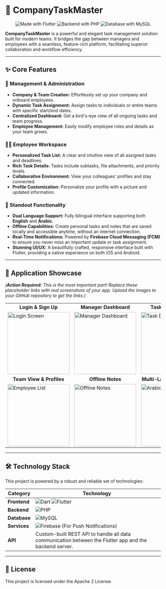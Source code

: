 # 🏢 CompanyTaskMaster

<p align="center">
  <img src="https://img.shields.io/badge/Made%20with-Flutter-02569B.svg?style=for-the-badge&logo=flutter&logoColor=white" alt="Made with Flutter">
  <img src="https://img.shields.io/badge/Backend-PHP-777BB4.svg?style=for-the-badge&logo=php&logoColor=white" alt="Backend with PHP">
  <img src="https://img.shields.io/badge/Database-MySQL-005C84.svg?style=for-the-badge&logo=mysql&logoColor=white" alt="Database with MySQL">
</p>

**CompanyTaskMaster** is a powerful and elegant task management solution built for modern teams. It bridges the gap between managers and employees with a seamless, feature-rich platform, facilitating superior collaboration and workflow efficiency.

---

## ✨ Core Features

### 👑 Management & Administration
- **Company & Team Creation:** Effortlessly set up your company and onboard employees.
- **Dynamic Task Assignment:** Assign tasks to individuals or entire teams with specific start/end dates.
- **Centralized Dashboard:** Get a bird's-eye view of all ongoing tasks and team progress.
- **Employee Management:** Easily modify employee roles and details as your team grows.

### 👨‍💻 Employee Workspace
- **Personalized Task List:** A clear and intuitive view of all assigned tasks and deadlines.
- **Rich Task Details:** Tasks include subtasks, file attachments, and priority levels.
- **Collaborative Environment:** View your colleagues' profiles and stay connected.
- **Profile Customization:** Personalize your profile with a picture and updated information.

### 🚀 Standout Functionality
- **Dual Language Support:** Fully bilingual interface supporting both **English** and **Arabic**.
- **Offline Capabilities:** Create personal tasks and notes that are saved locally and accessible anytime, without an internet connection.
- **Real-Time Notifications:** Powered by **Firebase Cloud Messaging (FCM)** to ensure you never miss an important update or task assignment.
- **Stunning UI/UX:** A beautifully crafted, responsive interface built with Flutter, providing a native experience on both iOS and Android.

---

## 📸 Application Showcase

*(**Action Required:** This is the most important part! Replace these placeholder links with real screenshots of your app. Upload the images to your GitHub repository to get the links.)*

<table>
  <tr>
    <td align="center"><strong>Login & Sign Up</strong></td>
    <td align="center"><strong>Manager Dashboard</strong></td>
    <td align="center"><strong>Task Details View</strong></td>
  </tr>
  <tr>
    <td><img src="https://via.placeholder.com/200x400.png?text=Login+Screen" alt="Login Screen" width="200"/></td>
    <td><img src="https://via.placeholder.com/200x400.png?text=Dashboard" alt="Manager Dashboard" width="200"/></td>
    <td><img src="https://via.placeholder.com/200x400.png?text=Task+Details" alt="Task Details" width="200"/></td>
  </tr>
    <tr>
    <td align="center"><strong>Team View & Profiles</strong></td>
    <td align="center"><strong>Offline Notes</strong></td>
    <td align="center"><strong>Multi-Language (Arabic)</strong></td>
  </tr>
  <tr>
    <td><img src="https://via.placeholder.com/200x400.png?text=Team+View" alt="Employee List" width="200"/></td>
    <td><img src="https://via.placeholder.com/200x400.png?text=Offline+Notes" alt="Offline Notes" width="200"/></td>
    <td><img src="https://via.placeholder.com/200x400.png?text=Arabic+UI" alt="Arabic UI" width="200"/></td>
  </tr>
</table>

---

## 🛠️ Technology Stack

This project is powered by a robust and reliable set of technologies:

| Category      | Technology                                                                                                                                                                                                                                                                                             |
|---------------|--------------------------------------------------------------------------------------------------------------------------------------------------------------------------------------------------------------------------------------------------------------------------------------------------------|
| **Frontend**  | ![Dart](https://img.shields.io/badge/Dart-0175C2?style=flat&logo=dart&logoColor=white) ![Flutter](https://img.shields.io/badge/Flutter-02569B?style=flat&logo=flutter&logoColor=white)                                                                                                                  |
| **Backend**   | ![PHP](https://img.shields.io/badge/PHP-777BB4?style=flat&logo=php&logoColor=white)                                                                                                                                                                                                                    |
| **Database**  | ![MySQL](https://img.shields.io/badge/MySQL-005C84?style=flat&logo=mysql&logoColor=white)                                                                                                                                                                                                                 |
| **Services**  | ![Firebase](https://img.shields.io/badge/Firebase-FFCA28?style=flat&logo=firebase&logoColor=black) (For Push Notifications)                                                                                                                                                                               |
| **API**       | Custom-built REST API to handle all data communication between the Flutter app and the backend server.                                                                                                                                                                                                |

---

## 📄 License

This project is licensed under the Apache 2 License.
